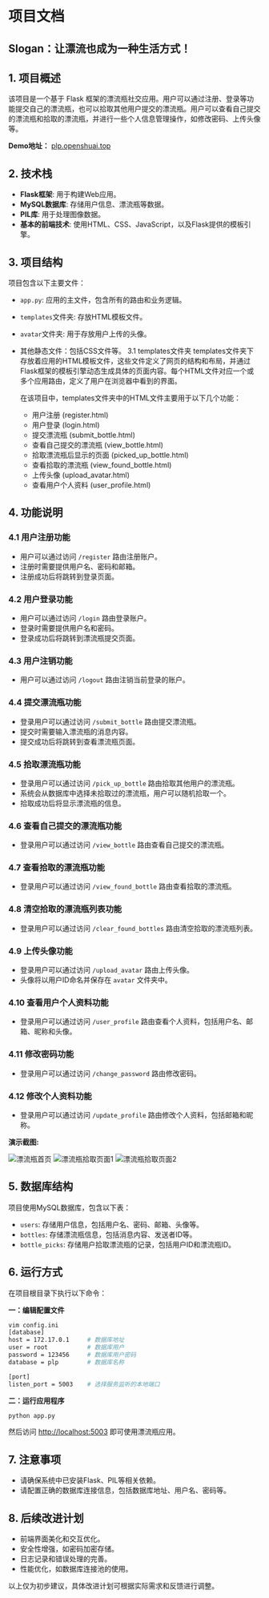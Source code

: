 # 项目文档

## Slogan：让漂流也成为一种生活方式！

## 1. 项目概述

该项目是一个基于 Flask 框架的漂流瓶社交应用。用户可以通过注册、登录等功能提交自己的漂流瓶，也可以拾取其他用户提交的漂流瓶。用户可以查看自己提交的漂流瓶和拾取的漂流瓶，并进行一些个人信息管理操作，如修改密码、上传头像等。

**Demo地址：** [plp.openshuai.top](http://plp.openshuai.top)


## 2. 技术栈

- **Flask框架**: 用于构建Web应用。
- **MySQL数据库**: 存储用户信息、漂流瓶等数据。
- **PIL库**: 用于处理图像数据。
- **基本的前端技术**: 使用HTML、CSS、JavaScript，以及Flask提供的模板引擎。

## 3. 项目结构

项目包含以下主要文件：

- `app.py`: 应用的主文件，包含所有的路由和业务逻辑。
- `templates`文件夹: 存放HTML模板文件。
- `avatar`文件夹: 用于存放用户上传的头像。
- 其他静态文件：包括CSS文件等。
        3.1 templates文件夹
	templates文件夹下存放着应用的HTML模板文件，这些文件定义了网页的结构和布局，并通过Flask框架的模板引擎动态生成具体的页面内容。每个HTML文件对应一个或多个应用路由，定义了用户在浏览器中看到的界面。

	在该项目中，templates文件夹中的HTML文件主要用于以下几个功能：

	- 用户注册 (register.html)
	- 用户登录 (login.html)
	- 提交漂流瓶 (submit_bottle.html)
	- 查看自己提交的漂流瓶 (view_bottle.html)
	- 拾取漂流瓶后显示的页面 (picked_up_bottle.html)
	- 查看拾取的漂流瓶 (view_found_bottle.html)
	- 上传头像 (upload_avatar.html)
	- 查看用户个人资料 (user_profile.html)

## 4. 功能说明

### 4.1 用户注册功能

- 用户可以通过访问 `/register` 路由注册账户。
- 注册时需要提供用户名、密码和邮箱。
- 注册成功后将跳转到登录页面。

### 4.2 用户登录功能

- 用户可以通过访问 `/login` 路由登录账户。
- 登录时需要提供用户名和密码。
- 登录成功后将跳转到漂流瓶提交页面。

### 4.3 用户注销功能

- 用户可以通过访问 `/logout` 路由注销当前登录的账户。

### 4.4 提交漂流瓶功能

- 登录用户可以通过访问 `/submit_bottle` 路由提交漂流瓶。
- 提交时需要输入漂流瓶的消息内容。
- 提交成功后将跳转到查看漂流瓶页面。

### 4.5 拾取漂流瓶功能

- 登录用户可以通过访问 `/pick_up_bottle` 路由拾取其他用户的漂流瓶。
- 系统会从数据库中选择未拾取过的漂流瓶，用户可以随机拾取一个。
- 拾取成功后将显示漂流瓶的信息。

### 4.6 查看自己提交的漂流瓶功能

- 登录用户可以通过访问 `/view_bottle` 路由查看自己提交的漂流瓶。

### 4.7 查看拾取的漂流瓶功能

- 登录用户可以通过访问 `/view_found_bottle` 路由查看拾取的漂流瓶。

### 4.8 清空拾取的漂流瓶列表功能

- 登录用户可以通过访问 `/clear_found_bottles` 路由清空拾取的漂流瓶列表。

### 4.9 上传头像功能

- 登录用户可以通过访问 `/upload_avatar` 路由上传头像。
- 头像将以用户ID命名并保存在 `avatar` 文件夹中。

### 4.10 查看用户个人资料功能

- 登录用户可以通过访问 `/user_profile` 路由查看个人资料，包括用户名、邮箱、昵称和头像。

### 4.11 修改密码功能

- 登录用户可以通过访问 `/change_password` 路由修改密码。

### 4.12 修改个人资料功能

- 登录用户可以通过访问 `/update_profile` 路由修改个人资料，包括邮箱和昵称。

**演示截图:**

![漂流瓶首页](screenshots/project_index.jpg)
![漂流瓶拾取页面1](screenshots/bottle_one.jpg)
![漂流瓶拾取页面2](screenshots/bottle_two.jpg)

## 5. 数据库结构

项目使用MySQL数据库，包含以下表：

- `users`: 存储用户信息，包括用户名、密码、邮箱、头像等。
- `bottles`: 存储漂流瓶信息，包括消息内容、发送者ID等。
- `bottle_picks`: 存储用户拾取漂流瓶的记录，包括用户ID和漂流瓶ID。

## 6. 运行方式

在项目根目录下执行以下命令：

**一：编辑配置文件**

```bash
vim config.ini
[database]
host = 172.17.0.1     # 数据库地址
user = root           # 数据库用户
password = 123456     # 数据库用户密码
database = plp        # 数据库名称

[port]
listen_port = 5003    # 选择服务监听的本地端口
```

**二：运行应用程序**
```bash
python app.py
```

然后访问 [http://localhost:5003](http://localhost:5003) 即可使用漂流瓶应用。

## 7. 注意事项

- 请确保系统中已安装Flask、PIL等相关依赖。
- 请配置正确的数据库连接信息，包括数据库地址、用户名、密码等。

## 8. 后续改进计划

- 前端界面美化和交互优化。
- 安全性增强，如密码加密存储。
- 日志记录和错误处理的完善。
- 性能优化，如数据库连接池的使用。

以上仅为初步建议，具体改进计划可根据实际需求和反馈进行调整。

